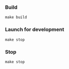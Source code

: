 ### Build
```
make build
```

### Launch for development
```
make stop
```

### Stop
```
make stop
```
